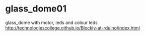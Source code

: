 # glass_dome01
glass_dome with motor, leds and colour leds
http://technologiescollege.github.io/Blockly-at-rduino/index.html
